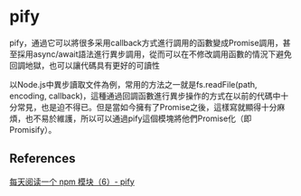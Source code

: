 
# pify

pify，通過它可以將很多采用callback方式進行調用的函數變成Promise調用，甚至採用async/await語法進行異步調用，從而可以在不修改調用函數的情況下避免回調地獄，也可以讓代碼具有更好的可讀性

以Node.js中異步讀取文件為例，常用的方法之一就是fs.readFile(path, encoding, callback)，這種通過回調函數進行異步操作的方式在以前的代碼中十分常見，也是迫不得已。但是當如今擁有了Promise之後，這樣寫就顯得十分麻煩，也不易於維護，所以可以通過pify這個模塊將他們Promise化（即Promisify）。

## References

[每天阅读一个 npm 模块（6）- pify](https://juejin.im/post/5b8e1813e51d45578b0ab947)